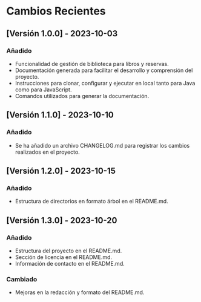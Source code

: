 # Cambios Recientes

## [Versión 1.0.0] - 2023-10-03

### Añadido

- Funcionalidad de gestión de biblioteca para libros y reservas.
- Documentación generada para facilitar el desarrollo y comprensión del proyecto.
- Instrucciones para clonar, configurar y ejecutar en local tanto para Java como para JavaScript.
- Comandos utilizados para generar la documentación.

## [Versión 1.1.0] - 2023-10-10

### Añadido

- Se ha añadido un archivo CHANGELOG.md para registrar los cambios realizados en el proyecto.

## [Versión 1.2.0] - 2023-10-15

### Añadido

- Estructura de directorios en formato árbol en el README.md.

## [Versión 1.3.0] - 2023-10-20

### Añadido

- Estructura del proyecto en el README.md.
- Sección de licencia en el README.md.
- Información de contacto en el README.md.

### Cambiado

- Mejoras en la redacción y formato del README.md.

